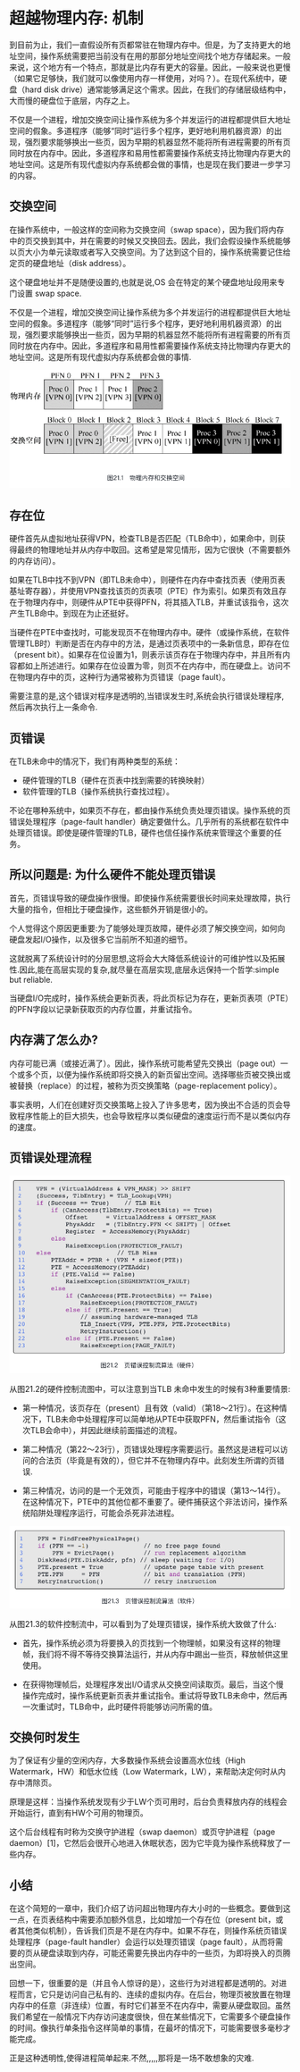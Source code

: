 # 超越物理内存: 机制

到目前为止，我们一直假设所有页都常驻在物理内存中。但是，为了支持更大的地址空间，操作系统需要把当前没有在用的那部分地址空间找个地方存储起来。一般来说，这个地方有一个特点，那就是比内存有更大的容量。因此，一般来说也更慢（如果它足够快，我们就可以像使用内存一样使用，对吗？）。在现代系统中，硬盘（hard disk drive）通常能够满足这个需求。因此，在我们的存储层级结构中，大而慢的硬盘位于底层，内存之上。

不仅是一个进程，增加交换空间让操作系统为多个并发运行的进程都提供巨大地址空间的假象。多道程序（能够“同时”运行多个程序，更好地利用机器资源）的出现，强烈要求能够换出一些页，因为早期的机器显然不能将所有进程需要的所有页同时放在内存中。因此，多道程序和易用性都需要操作系统支持比物理内存更大的地址空间。这是所有现代虚拟内存系统都会做的事情，也是现在我们要进一步学习的内容。

## 交换空间

在操作系统中，一般这样的空间称为交换空间（swap space），因为我们将内存中的页交换到其中，并在需要的时候又交换回去。因此，我们会假设操作系统能够以页大小为单元读取或者写入交换空间。为了达到这个目的，操作系统需要记住给定页的硬盘地址（disk address）。

这个硬盘地址并不是随便设置的,也就是说,OS 会在特定的某个硬盘地址段用来专门设置 swap space.


不仅是一个进程，增加交换空间让操作系统为多个并发运行的进程都提供巨大地址空间的假象。多道程序（能够“同时”运行多个程序，更好地利用机器资源）的出现，强烈要求能够换出一些页，因为早期的机器显然不能将所有进程需要的所有页同时放在内存中。因此，多道程序和易用性都需要操作系统支持比物理内存更大的地址空间。这是所有现代虚拟内存系统都会做的事情.

![Alt text](image.png)

## 存在位

硬件首先从虚拟地址获得VPN，检查TLB是否匹配（TLB命中），如果命中，则获得最终的物理地址并从内存中取回。这希望是常见情形，因为它很快（不需要额外的内存访问）。

如果在TLB中找不到VPN（即TLB未命中），则硬件在内存中查找页表（使用页表基址寄存器），并使用VPN查找该页的页表项（PTE）作为索引。如果页有效且存在于物理内存中，则硬件从PTE中获得PFN，将其插入TLB，并重试该指令，这次产生TLB命中。到现在为止还挺好。

当硬件在PTE中查找时，可能发现页不在物理内存中。硬件（或操作系统，在软件管理TLB时）判断是否在内存中的方法，是通过页表项中的一条新信息，即存在位（present bit）。如果存在位设置为1，则表示该页存在于物理内存中，并且所有内容都如上所述进行。如果存在位设置为零，则页不在内存中，而在硬盘上。访问不在物理内存中的页，这种行为通常被称为页错误（page fault）。

需要注意的是,这个错误对程序是透明的,当错误发生时,系统会执行错误处理程序,然后再次执行上一条命令.

## 页错误

在TLB未命中的情况下，我们有两种类型的系统：
- 硬件管理的TLB（硬件在页表中找到需要的转换映射）
- 软件管理的TLB（操作系统执行查找过程）。


不论在哪种系统中，如果页不存在，都由操作系统负责处理页错误。操作系统的页错误处理程序（page-fault handler）确定要做什么。几乎所有的系统都在软件中处理页错误。即使是硬件管理的TLB，硬件也信任操作系统来管理这个重要的任务。

## 所以问题是: 为什么硬件不能处理页错误

首先，页错误导致的硬盘操作很慢。即使操作系统需要很长时间来处理故障，执行大量的指令，但相比于硬盘操作，这些额外开销是很小的。

个人觉得这个原因更重要:为了能够处理页故障，硬件必须了解交换空间，如何向硬盘发起I/O操作，以及很多它当前所不知道的细节。

这就脱离了系统设计时的分层思想,这将会大大降低系统设计的可维护性以及拓展性.因此,能在高层实现的复杂,就尽量在高层实现,底层永远保持一个哲学:simple but reliable.

当硬盘I/O完成时，操作系统会更新页表，将此页标记为存在，更新页表项（PTE）的PFN字段以记录新获取页的内存位置，并重试指令。

## 内存满了怎么办?

内存可能已满（或接近满了）。因此，操作系统可能希望先交换出（page out）一个或多个页，以便为操作系统即将交换入的新页留出空间。选择哪些页被交换出或被替换（replace）的过程，被称为页交换策略（page-replacement policy）。

事实表明，人们在创建好页交换策略上投入了许多思考，因为换出不合适的页会导致程序性能上的巨大损失，也会导致程序以类似硬盘的速度运行而不是以类似内存的速度。

## 页错误处理流程

![Alt text](image-2.png)

从图21.2的硬件控制流图中，可以注意到当TLB 未命中发生的时候有3种重要情景:
- 第一种情况，该页存在（present）且有效（valid）（第18～21行）。在这种情况下，TLB未命中处理程序可以简单地从PTE中获取PFN，然后重试指令（这次TLB会命中），并因此继续前面描述的流程。

- 第二种情况（第22～23行），页错误处理程序需要运行。虽然这是进程可以访问的合法页（毕竟是有效的），但它并不在物理内存中。此刻发生所谓的页错误.

- 第三种情况，访问的是一个无效页，可能由于程序中的错误（第13～14行）。在这种情况下，PTE中的其他位都不重要了。硬件捕获这个非法访问，操作系统陷阱处理程序运行，可能会杀死非法进程。

![Alt text](image-4.png)

从图21.3的软件控制流中，可以看到为了处理页错误，操作系统大致做了什么:

- 首先，操作系统必须为将要换入的页找到一个物理帧，如果没有这样的物理帧，我们将不得不等待交换算法运行，并从内存中踢出一些页，释放帧供这里使用。

- 在获得物理帧后，处理程序发出I/O请求从交换空间读取页。最后，当这个慢操作完成时，操作系统更新页表并重试指令。重试将导致TLB未命中，然后再一次重试时，TLB命中，此时硬件将能够访问所需的值。

## 交换何时发生

为了保证有少量的空闲内存，大多数操作系统会设置高水位线（High Watermark，HW）和低水位线（Low Watermark，LW），来帮助决定何时从内存中清除页。

原理是这样：当操作系统发现有少于LW个页可用时，后台负责释放内存的线程会开始运行，直到有HW个可用的物理页。

这个后台线程有时称为交换守护进程（swap daemon）或页守护进程（page daemon）[1]，它然后会很开心地进入休眠状态，因为它毕竟为操作系统释放了一些内存。

## 小结

在这个简短的一章中，我们介绍了访问超出物理内存大小时的一些概念。要做到这一点，在页表结构中需要添加额外信息，比如增加一个存在位（present bit，或者其他类似机制），告诉我们页是不是在内存中。如果不存在，则操作系统页错误处理程序（page-fault handler）会运行以处理页错误（page fault），从而将需要的页从硬盘读取到内存，可能还需要先换出内存中的一些页，为即将换入的页腾出空间。

回想一下，很重要的是（并且令人惊讶的是），这些行为对进程都是透明的。对进程而言，它只是访问自己私有的、连续的虚拟内存。在后台，物理页被放置在物理内存中的任意（非连续）位置，有时它们甚至不在内存中，需要从硬盘取回。虽然我们希望在一般情况下内存访问速度很快，但在某些情况下，它需要多个硬盘操作的时间。像执行单条指令这样简单的事情，在最坏的情况下，可能需要很多毫秒才能完成。

正是这种透明性,使得进程简单起来.不然,,,,,那将是一场不敢想象的灾难.

